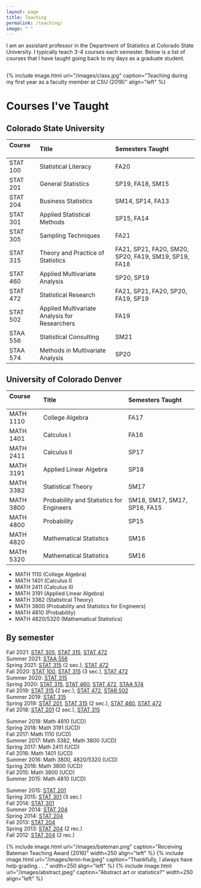 ```yaml
---
layout: page
title: Teaching
permalink: /teaching/
image: " "
---
```


I am an assistant professor in the Department of Statistics at Colorado State University. I typically teach 3-4 courses each semester. Below is a list of courses that I have taught going back to my days as a graduate student.

<hr style="clear:both;visibility: hidden;" />  


{% include image.html url="/images/class.jpg" caption="Teaching during my first year as a faculty member at CSU (2018)" align="left" %}
 


# Courses I've Taught

## Colorado State University
| Course &nbsp; &nbsp; &nbsp;                | Title | Semesters Taught                         |
|:--------------------	|:------------------------------------------ |:--------------------------------------- |
| STAT 100 	| Statistical Literacy              	| FA20             |
| STAT 201 	| General Statistics                	| SP19, FA18, SM15 |
| STAT 204 	| Business Statistics               	| SM14, SP14, FA13 |
| STAT 301 	| Applied Statistical Methods       	| SP15, FA14       |
| STAT 305 	| Sampling Techniques               	| FA21             |
| STAT 315 	| Theory and Practice of Statistics | FA21, SP21, FA20, SM20, SP20, FA19, SM19, SP19, FA18 |
| STAT 460  | Applied Multivariate Analysis     	| SP20, SP19                        |
| STAT 472  | Statistical Research                  | FA21, SP21, FA20, SP20, FA19, SP19 |
| STAT 502  | Applied Multivariate Analysis for Researchers  &nbsp; &nbsp; &nbsp; | FA19 |
| STAA 556  | Statistical Consulting | SM21 |
| STAA 574  | Methods in Multivariate Analysis | SP20 |


## University of Colorado Denver
| Course &nbsp; &nbsp; &nbsp; | Title | Semesters Taught                         |
|:--------------------	|:------------------------------------------ |:--------------------------------------- |
| MATH 1110 | College Algebra | FA17 |
| MATH 1401 | Calculus I | FA16 |
| MATH 2411 | Calculus II | SP17 |
| MATH 3191 | Applied Linear Algebra | SP18 |
| MATH 3382 | Statistical Theory | SM17 |
| MATH 3800 | Probability and Statistics for Engineers &nbsp; &nbsp; &nbsp; | SM18, SM17, SM17, SP16, FA15 |
| MATH 4800 | Probability | SP15 |
| MATH 4820 | Mathematical Statistics | SM16 |
| MATH 5320 | Mathematical Statistics | SM16 |

- MATH 1110 (College Algebra)
- MATH 1401 (Calculus I)
- MATH 2411 (Calculus II)
- MATH 3191 (Applied Linear Algebra)
- MATH 3382 (Statistical Theory)
- MATH 3800 (Probability and Statistics for Engineers)
- MATH 4810 (Probability)
- MATH 4820/5320 (Mathematical Statistics)

## By semester

Fall 2021: [STAT 305](/teaching/stat305), [STAT 315](/teaching/stat315), [STAT 472](/teaching/stat472)<br>
Summer 2021: [STAA 556](/teaching/staa556)<br>
Spring 2021: [STAT 315](/teaching/stat315) (2 sec.), [STAT 472](/teaching/stat472)<br>
Fall 2020: [STAT 100](/teaching/stat100), [STAT 315](/teaching/stat315) (3 sec.), [STAT 472](/teaching/stat472)<br>
Summer 2020: [STAT 315](/teaching/stat315) <br>
Spring 2020: [STAT 315](/teaching/stat315), [STAT 460](/teaching/stat460), [STAT 472](/teaching/stat472), [STAA 574](/teaching/staa574)<br> 
Fall 2019: [STAT 315](/teaching/stat315) (2 sec.), [STAT 472](/teaching/stat472), [STAR 502](/teaching/stat581a4) <br>
Summer 2019: [STAT 315](/teaching/stat315)<br>
Spring 2019: [STAT 201](/teaching/stat201), [STAT 315](/teaching/stat315) (2 sec.), [STAT 460](/teaching/stat460), [STAT 472](/teaching/stat472)<br>
Fall 2018: [STAT 201](/teaching/stat201) (2 sec.), [STAT 315](/teaching/stat315)<br>

Summer 2018: Math 4810 (UCD)<br> 
Spring 2018: Math 3191 (UCD)<br>
Fall 2017: Math 1110 (UCD)<br> 
Summer 2017: Math 3382, Math 3800 (UCD)<br> 
Spring 2017: Math 2411 (UCD)<br> 
Fall 2016: Math 1401 (UCD)<br> 
Summer 2016: Math 3800, 4820/5320 (UCD)<br> 
Spring 2016: Math 3800 (UCD)<br> 
Fall 2015: Math 3800 (UCD)<br> 
Summer 2015: Math 4810 (UCD)<br> 

Summer 2015: [STAT 201](/teaching/stat201)<br>
Spring 2015: [STAT 301](/teaching/stat301) (3 sec.)<br> 
Fall 2014: [STAT 301](/teaching/stat301)<br> 
Summer 2014: [STAT 204](/teaching/stat204)<br> 
Spring 2014: [STAT 204](/teaching/stat204)<br> 
Fall 2013: [STAT 204](/teaching/stat204)<br> 
Spring 2013: [STAT 204](/teaching/stat204) (2 rec.)<br> 
Fall 2012: [STAT 204](/teaching/stat204) (2 rec.)<br> 

{% include image.html url="/images/bateman.png" caption="Receiving Bateman Teaching Award (2016)" width=250 align="left" %}
{% include image.html url="/images/lenin-hw.jpeg" caption="Thankfully, I always have help grading . . ." width=250 align="left" %}
{% include image.html url="/images/abstract.jpeg" caption="Abstract art or statistics?" width=250 align="left" %}


